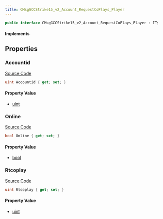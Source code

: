 ```yaml
---
title: CMsgGCCStrike15_v2_Account_RequestCoPlays_Player
---
```


```csharp
public interface CMsgGCCStrike15_v2_Account_RequestCoPlays_Player : ITypedProtobuf<CMsgGCCStrike15_v2_Account_RequestCoPlays_Player>, INativeHandle
```

#### Implements

## Properties

### Accountid

[Source Code](https://github.com/swiftly-solution/swiftlys2/blob/beta/managed/src/SwiftlyS2.Generated/Protobufs/Interfaces/CMsgGCCStrike15_v2_Account_RequestCoPlays_Player.cs#L13)

```csharp
uint Accountid { get; set; }
```

#### Property Value

- [uint](https://learn.microsoft.com/dotnet/api/system.uint32)

### Online

[Source Code](https://github.com/swiftly-solution/swiftlys2/blob/beta/managed/src/SwiftlyS2.Generated/Protobufs/Interfaces/CMsgGCCStrike15_v2_Account_RequestCoPlays_Player.cs#L19)

```csharp
bool Online { get; set; }
```

#### Property Value

- [bool](https://learn.microsoft.com/dotnet/api/system.boolean)

### Rtcoplay

[Source Code](https://github.com/swiftly-solution/swiftlys2/blob/beta/managed/src/SwiftlyS2.Generated/Protobufs/Interfaces/CMsgGCCStrike15_v2_Account_RequestCoPlays_Player.cs#L16)

```csharp
uint Rtcoplay { get; set; }
```

#### Property Value

- [uint](https://learn.microsoft.com/dotnet/api/system.uint32)

